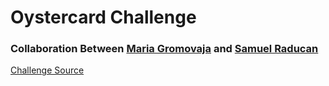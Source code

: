 # Oystercard Challenge
### Collaboration Between [Maria Gromovaja](https://github.com/ruiined) and [Samuel Raducan](https://github.com/samuelmbp)
[Challenge Source](https://github.com/makersacademy/course/tree/main/oystercard)